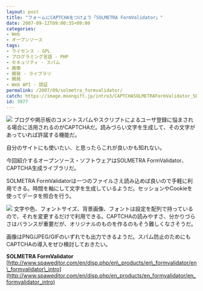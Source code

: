 ```yaml
---
layout: post
title: "フォームにCAPTCHAをつけよう「SOLMETRA FormValidator」"
date: 2007-09-12T09:00:35+09:00
categories:
- Web
- オープンソース
tags: 
- ライセンス - GPL
- プログラミング言語 - PHP
- セキュリティ - スパム
- 画像
- 開発 - ライブラリ
- 開発
- Web API - 認証
permalink: /2007/09/solmetra_formvalidator/
catch: https://image.moongift.jp/intro3/CAPTCHASOLMETRAFormValidator_5DDA/6_thumb.png
id: 3977
---
```

[![](https://image.moongift.jp/intro3/CAPTCHASOLMETRAFormValidator_5DDA/5_thumb.png)](https://image.moongift.jp/intro3/CAPTCHASOLMETRAFormValidator_5DDA/52.png) ブログや掲示板のコメントスパムやスクリプトによるユーザ登録に悩まされる場合に活用されるのがCAPTCHAだ。読みづらい文字を生成して、その文字があっていれば許諾する機能だ。   
  
自分のサイトにも使いたい、と思ったらこれが良いかも知れない。   
  
今回紹介するオープンソース・ソフトウェアはSOLMETRA FormValidator、CAPTCHA生成ライブラリだ。   
  
<!--more-->  
  
SOLMETRA FormValidatorは一つのファイルさえ読み込めば良いので手軽に利用できる。時間を軸にして文字を生成しているようだ。セッションやCookieを使ってデータを照合を行う。   
  
[![](https://image.moongift.jp/intro3/CAPTCHASOLMETRAFormValidator_5DDA/6_thumb.png)](https://image.moongift.jp/intro3/CAPTCHASOLMETRAFormValidator_5DDA/62.png) 文字や色、フォントサイズ、背景画像、フォントは設定を配列で持っているので、それを変更するだけで利用できる。CAPTCHAの読みやすさ、分かりづらさはバランスが重要だが、オリジナルのものを作るのもそう難しくなさそうだ。   
  
画像はPNG/JPEG/GIFのいずれでも出力できるようだ。スパム防止のためにもCAPTCHAの導入をぜひ検討しておきたい。   
  
**SOLMETRA FormValidator**  
[http://www.spaweditor.com/en/disp.php/en\_products/en\_formvalidator/en\_formvalidator\_intro](http://www.spaweditor.com/en/disp.php/en_products/en_formvalidator/en_formvalidator_intro)